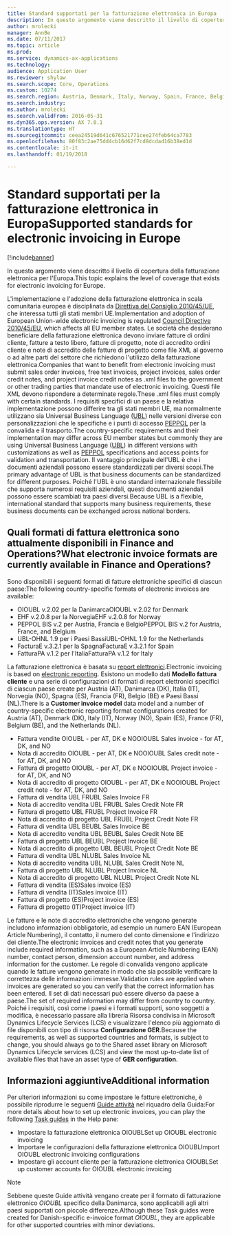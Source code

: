 ```yaml
---
title: Standard supportati per la fatturazione elettronica in Europa
description: In questo argomento viene descritto il livello di copertura della fatturazione elettronica in Microsoft Dynamics 365 or electronic invoicing in Microsoft Dynamics 365 for Finance and Operations, Enterprise Edition nella regione europea.
author: mrolecki
manager: AnnBe
ms.date: 07/11/2017
ms.topic: article
ms.prod: 
ms.service: dynamics-ax-applications
ms.technology: 
audience: Application User
ms.reviewer: shylaw
ms.search.scope: Core, Operations
ms.custom: 10274
ms.search.region: Austria, Denmark, Italy, Norway, Spain, France, Belgium, Netherlands
ms.search.industry: 
ms.author: mrolecki
ms.search.validFrom: 2016-05-31
ms.dyn365.ops.version: AX 7.0.1
ms.translationtype: HT
ms.sourcegitcommit: ceea24519d641c676521771cee274feb64ca7783
ms.openlocfilehash: 80f83c2ae75dd4cb16d62f7cd8dcdad16b38ed1d
ms.contentlocale: it-it
ms.lasthandoff: 01/19/2018

---
```


# <a name="supported-standards-for-electronic-invoicing-in-europe"></a><span data-ttu-id="1428b-103">Standard supportati per la fatturazione elettronica in Europa</span><span class="sxs-lookup"><span data-stu-id="1428b-103">Supported standards for electronic invoicing in Europe</span></span>

[!include[banner](../includes/banner.md)]


<span data-ttu-id="1428b-104">In questo argomento viene descritto il livello di copertura della fatturazione elettronica per l'Europa.</span><span class="sxs-lookup"><span data-stu-id="1428b-104">This topic explains the level of coverage that exists for electronic invoicing for Europe.</span></span> 

<span data-ttu-id="1428b-105">L'implementazione e l'adozione della fatturazione elettronica in scala comunitaria europea è disciplinata da [Direttiva del Consiglio 2010/45/UE](http://eur-lex.europa.eu/LexUriServ/LexUriServ.do?uri=OJ:L:2010:189:0001:0008:EN:PDF), che interessa tutti gli stati membri UE.</span><span class="sxs-lookup"><span data-stu-id="1428b-105">Implementation and adoption of European Union-wide electronic invoicing is regulated [Council Directive 2010/45/EU](http://eur-lex.europa.eu/LexUriServ/LexUriServ.do?uri=OJ:L:2010:189:0001:0008:EN:PDF), which affects all EU member states.</span></span> <span data-ttu-id="1428b-106">Le società che desiderano beneficiare della fatturazione elettronica devono inviare fatture di ordini cliente, fatture a testo libero, fatture di progetto, note di accredito ordini cliente e note di accredito delle fatture di progetto come file XML al governo o ad altre parti del settore che richiedono l'utilizzo della fatturazione elettronica.</span><span class="sxs-lookup"><span data-stu-id="1428b-106">Companies that want to benefit from electronic invoicing must submit sales order invoices, free text invoices, project invoices, sales order credit notes, and project invoice credit notes as .xml files to the government or other trading parties that mandate use of electronic invoicing.</span></span> <span data-ttu-id="1428b-107">Questi file XML devono rispondere a determinate regole.</span><span class="sxs-lookup"><span data-stu-id="1428b-107">These .xml files must comply with certain standards.</span></span> <span data-ttu-id="1428b-108">I requisiti specifici di un paese e la relativa implementazione possono differire tra gli stati membri UE, ma normalmente utilizzano sia Universal Business Language ([UBL](https://www.oasis-open.org/committees/tc_home.php?wg_abbrev=ubl)) nelle versioni diverse con personalizzazioni che le specifiche e i punti di accesso [PEPPOL](http://www.peppol.eu) per la convalida e il trasporto.</span><span class="sxs-lookup"><span data-stu-id="1428b-108">The country-specific requirements and their implementation may differ across EU member states but commonly they are using Universal Business Language ([UBL](https://www.oasis-open.org/committees/tc_home.php?wg_abbrev=ubl)) in different versions with customizations as well as [PEPPOL](http://www.peppol.eu) specifications and access points for validation and transportation.</span></span> <span data-ttu-id="1428b-109">Il vantaggio principale dell'UBL è che i documenti aziendali possono essere standardizzati per diversi scopi.</span><span class="sxs-lookup"><span data-stu-id="1428b-109">The primary advantage of UBL is that business documents can be standardized for different purposes.</span></span> <span data-ttu-id="1428b-110">Poiché l'UBL è uno standard internazionale flessibile che supporta numerosi requisiti aziendali, questi documenti aziendali possono essere scambiati tra paesi diversi.</span><span class="sxs-lookup"><span data-stu-id="1428b-110">Because UBL is a flexible, international standard that supports many business requirements, these business documents can be exchanged across national borders.</span></span>

## <a name="what-electronic-invoice-formats-are-currently-available-in-finance-and-operations"></a><span data-ttu-id="1428b-111">Quali formati di fattura elettronica sono attualmente disponibili in Finance and Operations?</span><span class="sxs-lookup"><span data-stu-id="1428b-111">What electronic invoice formats are currently available in Finance and Operations?</span></span>

<span data-ttu-id="1428b-112">Sono disponibili i seguenti formati di fatture elettroniche specifici di ciascun paese:</span><span class="sxs-lookup"><span data-stu-id="1428b-112">The following country-specific formats of electronic invoices are available:</span></span>

-   <span data-ttu-id="1428b-113">OIOUBL v.2.02 per la Danimarca</span><span class="sxs-lookup"><span data-stu-id="1428b-113">OIOUBL v.2.02 for Denmark</span></span>
-   <span data-ttu-id="1428b-114">EHF v.2.0.8 per la Norvegia</span><span class="sxs-lookup"><span data-stu-id="1428b-114">EHF v.2.0.8 for Norway</span></span>
-   <span data-ttu-id="1428b-115">PEPPOL BIS v.2 per Austria, Francia e Belgio</span><span class="sxs-lookup"><span data-stu-id="1428b-115">PEPPOL BIS v.2 for Austria, France, and Belgium</span></span>
-   <span data-ttu-id="1428b-116">UBL-OHNL 1.9 per i Paesi Bassi</span><span class="sxs-lookup"><span data-stu-id="1428b-116">UBL-OHNL 1.9 for the Netherlands</span></span>
-   <span data-ttu-id="1428b-117">FacturaE v.3.2.1 per la Spagna</span><span class="sxs-lookup"><span data-stu-id="1428b-117">FacturaE v.3.2.1 for Spain</span></span>
-   <span data-ttu-id="1428b-118">FatturaPA v.1.2 per l'Italia</span><span class="sxs-lookup"><span data-stu-id="1428b-118">FatturaPA v.1.2 for Italy</span></span>

<span data-ttu-id="1428b-119">La fatturazione elettronica è basata su [report elettronici](../../dev-itpro/analytics/general-electronic-reporting.md).</span><span class="sxs-lookup"><span data-stu-id="1428b-119">Electronic invoicing is based on [electronic reporting](../../dev-itpro/analytics/general-electronic-reporting.md).</span></span> <span data-ttu-id="1428b-120">Esistono un modello dati **Modello fattura cliente** e una serie di configurazioni di formati di report elettronici specifici di ciascun paese create per Austria (AT), Danimarca (DK), Italia (IT), Norvegia (NO), Spagna (ES), Francia (FR), Belgio (BE) e Paesi Bassi (NL).</span><span class="sxs-lookup"><span data-stu-id="1428b-120">There is a **Customer invoice model** data model and a number of country-specific electronic reporting format configurations created for Austria (AT), Denmark (DK), Italy (IT), Norway (NO), Spain (ES), France (FR), Belgium (BE), and the Netherlands (NL).</span></span>

-   <span data-ttu-id="1428b-121">Fattura vendite OIOUBL - per AT, DK e NO</span><span class="sxs-lookup"><span data-stu-id="1428b-121">OIOUBL Sales invoice - for AT, DK, and NO</span></span>
-   <span data-ttu-id="1428b-122">Nota di accredito OIOUBL - per AT, DK e NO</span><span class="sxs-lookup"><span data-stu-id="1428b-122">OIOUBL Sales credit note - for AT, DK, and NO</span></span>
-   <span data-ttu-id="1428b-123">Fattura di progetto OIOUBL - per AT, DK e NO</span><span class="sxs-lookup"><span data-stu-id="1428b-123">OIOUBL Project invoice - for AT, DK, and NO</span></span>
-   <span data-ttu-id="1428b-124">Nota di accredito di progetto OIOUBL - per AT, DK e NO</span><span class="sxs-lookup"><span data-stu-id="1428b-124">OIOUBL Project credit note - for AT, DK, and NO</span></span>
-   <span data-ttu-id="1428b-125">Fattura di vendita UBL FR</span><span class="sxs-lookup"><span data-stu-id="1428b-125">UBL Sales Invoice FR</span></span>
-   <span data-ttu-id="1428b-126">Nota di accredito vendita UBL FR</span><span class="sxs-lookup"><span data-stu-id="1428b-126">UBL Sales Credit Note FR</span></span>
-   <span data-ttu-id="1428b-127">Fattura di progetto UBL FR</span><span class="sxs-lookup"><span data-stu-id="1428b-127">UBL Project Invoice FR</span></span>
-   <span data-ttu-id="1428b-128">Nota di accredito di progetto UBL FR</span><span class="sxs-lookup"><span data-stu-id="1428b-128">UBL Project Credit Note FR</span></span>
-   <span data-ttu-id="1428b-129">Fattura di vendita UBL BE</span><span class="sxs-lookup"><span data-stu-id="1428b-129">UBL Sales Invoice BE</span></span>
-   <span data-ttu-id="1428b-130">Nota di accredito vendita UBL BE</span><span class="sxs-lookup"><span data-stu-id="1428b-130">UBL Sales Credit Note BE</span></span>
-   <span data-ttu-id="1428b-131">Fattura di progetto UBL BE</span><span class="sxs-lookup"><span data-stu-id="1428b-131">UBL Project Invoice BE</span></span>
-   <span data-ttu-id="1428b-132">Nota di accredito di progetto UBL BE</span><span class="sxs-lookup"><span data-stu-id="1428b-132">UBL Project Credit Note BE</span></span>
-   <span data-ttu-id="1428b-133">Fattura di vendita UBL NL</span><span class="sxs-lookup"><span data-stu-id="1428b-133">UBL Sales Invoice NL</span></span>
-   <span data-ttu-id="1428b-134">Nota di accredito vendita UBL NL</span><span class="sxs-lookup"><span data-stu-id="1428b-134">UBL Sales Credit Note NL</span></span>
-   <span data-ttu-id="1428b-135">Fattura di progetto UBL NL</span><span class="sxs-lookup"><span data-stu-id="1428b-135">UBL Project Invoice NL</span></span>
-   <span data-ttu-id="1428b-136">Nota di accredito di progetto UBL NL</span><span class="sxs-lookup"><span data-stu-id="1428b-136">UBL Project Credit Note NL</span></span> 
-   <span data-ttu-id="1428b-137">Fattura di vendita (ES)</span><span class="sxs-lookup"><span data-stu-id="1428b-137">Sales invoice (ES)</span></span>
-   <span data-ttu-id="1428b-138">Fattura di vendita (IT)</span><span class="sxs-lookup"><span data-stu-id="1428b-138">Sales invoice (IT)</span></span>
-   <span data-ttu-id="1428b-139">Fattura di progetto (ES)</span><span class="sxs-lookup"><span data-stu-id="1428b-139">Project invoice (ES)</span></span>
-   <span data-ttu-id="1428b-140">Fattura di progetto (IT)</span><span class="sxs-lookup"><span data-stu-id="1428b-140">Project invoice (IT)</span></span>

<span data-ttu-id="1428b-141">Le fatture e le note di accredito elettroniche che vengono generate includono informazioni obbligatorie, ad esempio un numero EAN (European Article Numbering), il contatto, il numero del conto dimensione e l'indirizzo dei cliente.</span><span class="sxs-lookup"><span data-stu-id="1428b-141">The electronic invoices and credit notes that you generate include required information, such as a European Article Numbering (EAN) number, contact person, dimension account number, and address information for the customer.</span></span> <span data-ttu-id="1428b-142">Le regole di convalida vengono applicate quando le fatture vengono generate in modo che sia possibile verificare la correttezza delle informazioni immesse.</span><span class="sxs-lookup"><span data-stu-id="1428b-142">Validation rules are applied when invoices are generated so you can verify that the correct information has been entered.</span></span> <span data-ttu-id="1428b-143">Il set di dati necessari può essere diverso da paese a paese.</span><span class="sxs-lookup"><span data-stu-id="1428b-143">The set of required information may differ from country to country.</span></span> <span data-ttu-id="1428b-144">Poiché i requisiti, così come i paesi e i formati supporti, sono soggetti a modifica, è necessario passare alla libreria Risorsa condivisa in Microsoft Dynamics Lifecycle Services (LCS) e visualizzare l'elenco più aggiornato di file disponibili con tipo di risorsa **Configurazione GER**.</span><span class="sxs-lookup"><span data-stu-id="1428b-144">Because the requirements, as well as supported countries and formats, is subject to change, you should always go to the Shared asset library on Microsoft Dynamics Lifecycle services (LCS) and view the most up-to-date list of available files that have an asset type of **GER configuration**.</span></span>

## <a name="additional-information"></a><span data-ttu-id="1428b-145">Informazioni aggiuntive</span><span class="sxs-lookup"><span data-stu-id="1428b-145">Additional information</span></span>
<span data-ttu-id="1428b-146">Per ulteriori informazioni su come impostare le fatture elettroniche, è possibile riprodurre le seguenti [Guide attività](../../fin-and-ops/get-started/help-overview.md#task-guides) nel riquadro della Guida:</span><span class="sxs-lookup"><span data-stu-id="1428b-146">For more details about how to set up electronic invoices, you can play the following [Task guides](../../fin-and-ops/get-started/help-overview.md#task-guides) in the Help pane:</span></span>

 - <span data-ttu-id="1428b-147">Impostare la fatturazione elettronica OIOUBL</span><span class="sxs-lookup"><span data-stu-id="1428b-147">Set up OIOUBL electronic invoicing</span></span>
 - <span data-ttu-id="1428b-148">Importare le configurazioni della fatturazione elettronica OIOUBL</span><span class="sxs-lookup"><span data-stu-id="1428b-148">Import OIOUBL electronic invoicing configurations</span></span>
 - <span data-ttu-id="1428b-149">Impostare gli account cliente per la fatturazione elettronica OIOUBL</span><span class="sxs-lookup"><span data-stu-id="1428b-149">Set up customer accounts for OIOUBL electronic invoicing</span></span>

> [!NOTE] 
> <span data-ttu-id="1428b-150">Sebbene queste Guide attività vengano create per il formato di fatturazione elettronico *OIOUBL* specifico della Danimarca, sono applicabili agli altri paesi supportati con piccole differenze.</span><span class="sxs-lookup"><span data-stu-id="1428b-150">Although these Task guides were created for Danish-specific e-invoice format *OIOUBL*, they are applicable for other supported countries with minor deviations.</span></span>

